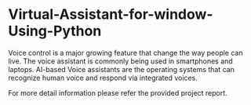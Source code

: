 # Virtual-Assistant-for-window-Using-Python

Voice control is a major growing feature that change the way people can live. The voice assistant is commonly being used in smartphones and laptops. AI-based Voice assistants are the operating systems that can recognize human voice and respond via integrated voices.

For more detail information please refer the provided project report.
